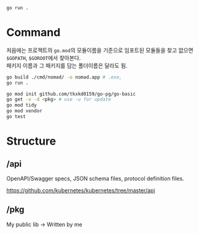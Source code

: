 ```bash


go run .
```

# Command
처음에는 프로젝트의 `go.mod`의 모듈이름을 기준으로 임포트된 모듈들을 찾고 없으면 `$GOPATH`, `$GOROOT`에서 찾아본다.  
패키지 이름과 그 패키지를 담는 폴더이름은 달라도 됨.
```bash
go build ./cmd/nomad/ -o nomad.app # .exe, 
go run .

go mod init github.com/tkxkd0159/go-pg/go-basic
go get -v -d <pkg> # use -u for update
go mod tidy
go mod vendor
go test
```


# Structure

## /api
OpenAPI/Swagger specs, JSON schema files, protocol definition files.

https://github.com/kubernetes/kubernetes/tree/master/api

## /pkg
My public lib -> Written by me